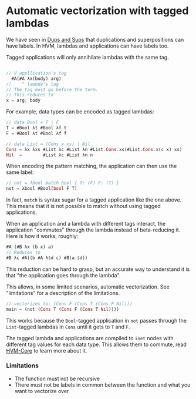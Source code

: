 # Automatic vectorization with tagged lambdas

We have seen in [Dups and Sups](dups-and-sups.md) that duplications and superpositions can have labels. In HVM, lambdas and applications can have labels too.  

Tagged applications will only annihilate lambdas with the same tag.
```rs

// V appllication's tag
  #A(#A λx(body) arg)
//    ^ lambda's tag
// The tag must go before the term.
// This reduces to
x = arg; body
```

For example, data types can be encoded as tagged lambdas:

```rs
// data Bool = T | F
T = #Bool λt #Bool λf t
F = #Bool λt #Bool λf f

// data List = (Cons x xs) | Nil
Cons = λx λxs #List λc #List λn #List.Cons.xs(#List.Cons.x(c x) xs)
Nil  =        #List λc #List λn n
```

When encoding the pattern matching, the application can then use the same label:

```rs
// not = λbool match bool { T: (F) F: (T) } 
not = λbool #Bool(bool F T)
```

In fact, `match` is syntax sugar for a tagged application like the one above. This means that it is not possible to match without using tagged applications.

When an application and a lambda with different tags interact, the application "commutes" through the lambda instead of beta-reducing it. Here is how it works, roughly:

```rs
#A (#B λx (b x) a)
// Reduces to
#B λc #A((b #A λ$d c) #B(a $d))
```

This reduction can be hard to grasp, but an accurate way to understand it is that "the application goes through the lambda".

This allows, in some limited scenarios, automatic vectorization. See "limitations" for a description of the limitations.
```rs
// vectorizes to: (Cons F (Cons T (Cons F Nil)))
main = (not (Cons T (Cons F (Cons T Nil))))
```
This works because the `Bool`-tagged application in `not` passes through the `List`-tagged lambdas in `Cons` until it gets to `T` and `F`.

The tagged lambda and applications are compiled to `inet` nodes with different tag values for each data type. This allows them to commute, read [HVM-Core](https://github.com/HigherOrderCO/hvm-core/tree/main#language) to learn more about it.

### Limitations
- The function must not be recursive
- There must not be labels in common between the function and what you want to vectorize over

